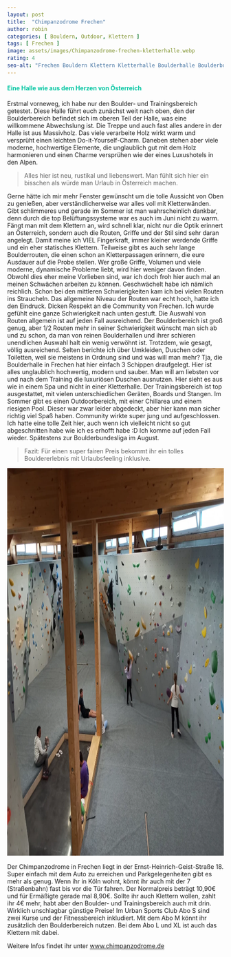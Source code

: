 ```yaml
---
layout: post
title:  "Chimpanzodrome Frechen"
author: robin
categories: [ Bouldern, Outdoor, Klettern ]
tags: [ Frechen ]
image: assets/images/Chimpanzodrome-frechen-kletterhalle.webp
rating: 4
seo-alt: "Frechen Bouldern Klettern Kletterhalle Boulderhalle Boulderbundesliga Outdoor Pool Chimpanzodrome"
---
```


#### <span style="color:#00c5a1">Eine Halle wie aus dem Herzen von Österreich</span>
Erstmal vorneweg, ich habe nur den Boulder- und Trainingsbereich getestet.
Diese Halle führt euch zunächst weit nach oben, den der Boulderbereich befindet sich im oberen Teil der Halle, was eine willkommene Abwechslung ist. Die Treppe und auch fast alles andere in der Halle ist aus Massivholz. Das viele verarbeite Holz wirkt warm und versprüht einen leichten Do-it-Yourself-Charm. Daneben stehen aber viele moderne, hochwertige Elemente, die unglaublich gut mit dem Holz harmonieren und einen Charme versprühen wie der eines Luxushotels in den Alpen.

>Alles hier ist neu, rustikal und liebenswert. Man fühlt sich hier ein bisschen als würde man Urlaub in Österreich machen.

Gerne hätte ich mir mehr Fenster gewünscht um die tolle Aussicht von Oben zu genießen, aber verständlicherweise war alles voll mit Kletterwänden. Gibt schlimmeres und gerade im Sommer ist man wahrscheinlich dankbar, denn durch die top Belüftungssysteme war es auch im Juni nicht zu warm.
Fängt man mit dem Klettern an, wird schnell klar, nicht nur die Optik erinnert an Österreich, sondern auch die Routen, Griffe und der Stil sind sehr daran angelegt.
Damit meine ich VIEL Fingerkraft, immer kleiner werdende Griffe und ein eher statisches Klettern. Teilweise gibt es auch sehr lange Boulderrouten, die einen schon an Kletterpassagen erinnern, die eure Ausdauer auf die Probe stellen.
Wer große Griffe, Volumen und viele moderne, dynamische Probleme liebt, wird hier weniger davon finden. Obwohl dies eher meine Vorlieben sind, war ich doch froh hier auch mal an meinen Schwächen arbeiten zu können. Geschwächelt habe ich nämlich reichlich. Schon bei den mittleren Schwierigkeiten kam ich bei vielen Routen ins Straucheln.
Das allgemeine Niveau der Routen war echt hoch, hatte ich den Eindruck. Dicken Respekt an die Community von Frechen. Ich wurde gefühlt eine ganze Schwierigkeit nach unten gestuft.
Die Auswahl von Routen allgemein ist auf jeden Fall ausreichend. Der Boulderbereich ist groß genug, aber 1/2 Routen mehr in seiner Schwierigkeit wünscht man sich ab und zu schon, da man von reinen Boulderhallen und ihrer schieren unendlichen Auswahl halt ein wenig verwöhnt ist.
Trotzdem, wie gesagt, völlig ausreichend.
Selten berichte ich über Umkleiden, Duschen oder Toiletten, weil sie meistens in Ordnung sind und was will man mehr? Tja, die Boulderhalle in Frechen hat hier einfach 3 Schippen draufgelegt. Hier ist alles unglaublich hochwertig, modern und sauber. Man will am liebsten vor und nach dem Training die luxuriösen Duschen ausnutzen. Hier sieht es aus wie in einem Spa und nicht in einer Kletterhalle.
Der Trainingsbereich ist top ausgestattet, mit vielen unterschiedlichen Geräten, Boards und Stangen. Im Sommer gibt es einen Outdoorbereich, mit einer Chillarea und einem riesigen Pool. Dieser war zwar leider abgedeckt, aber hier kann man sicher richtig viel Spaß haben.
Community wirkte super jung und aufgeschlossen. Ich hatte eine tolle Zeit hier, auch wenn ich vielleicht nicht so gut abgeschnitten habe wie ich es erhofft habe :D
Ich komme auf jeden Fall wieder. Spätestens zur Boulderbundesliga im August.

> Fazit: Für einen super fairen Preis bekommt ihr ein tolles Bouldererlebnis mit Urlaubsfeeling inklusive.

<img src="/assets/images/einbinden/Chimpanzodrome-frechen-boulderbereich.webp" width="1200" height="900" alt="Zweiter Boulderbereich" title="Zweiter Boulderbereich" />

Der Chimpanzodrome in Frechen liegt in der Ernst-Heinrich-Geist-Straße 18. Super einfach mit dem Auto zu erreichen und Parkgelegenheiten gibt es mehr als genug. Wenn ihr in Köln wohnt, könnt ihr auch mit der 7 (Straßenbahn) fast bis vor die Tür fahren. Der Normalpreis beträgt 10,90€ und für Ermäßigte gerade mal 8,90€. Sollte ihr auch Klettern wollen, zahlt ihr 4€ mehr, habt aber den Boulder- und Trainingsbereich auch mit drin. Wirklich unschlagbar günstige Preise! Im Urban Sports Club Abo S sind zwei Kurse und der Fitnessbereich inkludiert. Mit dem Abo M könnt ihr zusätzlich den Boulderbereich nutzen. Bei dem Abo L und XL ist auch das Klettern mit dabei.


Weitere Infos findet ihr unter <a href="https://chimpanzodrome.de/" target="_blank">www.chimpanzodrome.de</a>
